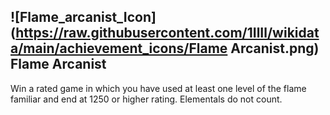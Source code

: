 ## ![Flame_arcanist_Icon](https://raw.githubusercontent.com/1IlIl/wikidata/main/achievement_icons/Flame Arcanist.png) Flame Arcanist


Win a rated game in which you have used at least one level of the flame familiar and end at 1250 or higher rating. Elementals do not count.
